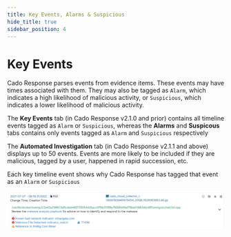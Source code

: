 ```yaml
---
title: Key Events, Alarms & Suspicious
hide_title: true
sidebar_position: 4
---
```


# Key Events
Cado Response parses events from evidence items. These events may have times associated with them. They may also be tagged as `Alarm`, which indicates a high likelihood of malicious activity, or `Suspicious`, which indicates a lower likelihood of malicious activity.

The **Key Events** tab (in Cado Response v2.1.0 and prior) contains all timeline events tagged as `Alarm` or `Suspicious`, whereas the **Alarms** and **Suspicous** tabs contains only events tagged as `Alarm` and `Suspicious` respectively

The **Automated Investigation** tab (in Cado Response v2.1.1 and above) displays up to 50 events. Events are more likely to be included if they are malicious, tagged by a user, happened in rapid succession, etc.

Each key timeline event shows why Cado Response has tagged that event as an `Alarm` or `Suspicious`

![Key Event](/img/key-event.png)